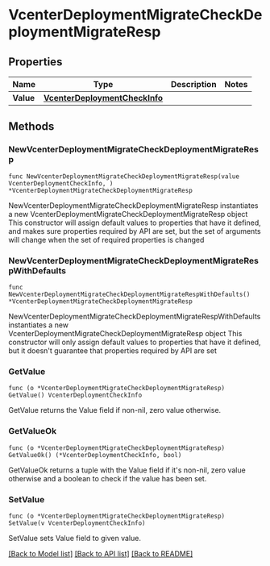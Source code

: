 # VcenterDeploymentMigrateCheckDeploymentMigrateResp

## Properties

Name | Type | Description | Notes
------------ | ------------- | ------------- | -------------
**Value** | [**VcenterDeploymentCheckInfo**](VcenterDeploymentCheckInfo.md) |  | 

## Methods

### NewVcenterDeploymentMigrateCheckDeploymentMigrateResp

`func NewVcenterDeploymentMigrateCheckDeploymentMigrateResp(value VcenterDeploymentCheckInfo, ) *VcenterDeploymentMigrateCheckDeploymentMigrateResp`

NewVcenterDeploymentMigrateCheckDeploymentMigrateResp instantiates a new VcenterDeploymentMigrateCheckDeploymentMigrateResp object
This constructor will assign default values to properties that have it defined,
and makes sure properties required by API are set, but the set of arguments
will change when the set of required properties is changed

### NewVcenterDeploymentMigrateCheckDeploymentMigrateRespWithDefaults

`func NewVcenterDeploymentMigrateCheckDeploymentMigrateRespWithDefaults() *VcenterDeploymentMigrateCheckDeploymentMigrateResp`

NewVcenterDeploymentMigrateCheckDeploymentMigrateRespWithDefaults instantiates a new VcenterDeploymentMigrateCheckDeploymentMigrateResp object
This constructor will only assign default values to properties that have it defined,
but it doesn't guarantee that properties required by API are set

### GetValue

`func (o *VcenterDeploymentMigrateCheckDeploymentMigrateResp) GetValue() VcenterDeploymentCheckInfo`

GetValue returns the Value field if non-nil, zero value otherwise.

### GetValueOk

`func (o *VcenterDeploymentMigrateCheckDeploymentMigrateResp) GetValueOk() (*VcenterDeploymentCheckInfo, bool)`

GetValueOk returns a tuple with the Value field if it's non-nil, zero value otherwise
and a boolean to check if the value has been set.

### SetValue

`func (o *VcenterDeploymentMigrateCheckDeploymentMigrateResp) SetValue(v VcenterDeploymentCheckInfo)`

SetValue sets Value field to given value.



[[Back to Model list]](../README.md#documentation-for-models) [[Back to API list]](../README.md#documentation-for-api-endpoints) [[Back to README]](../README.md)


